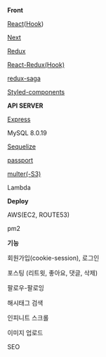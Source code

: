 **Front**

[React](https://ko.reactjs.org/)([Hook](https://ko.reactjs.org/docs/hooks-intro.html))

[Next](https://nextjs.org/)

[Redux](https://redux.js.org/)

[React-Redux(Hook)](https://react-redux.js.org/)

[redux-saga](https://github.com/redux-saga/redux-saga)

[Styled-components](https://styled-components.com/)


**API SERVER**

[Express](https://expressjs.com/ko/)

MySQL 8.0.19

[Sequelize](https://sequelize.org/)

[passport](http://www.passportjs.org/)

[multer(-S3)](https://github.com/expressjs/multer/blob/master/doc/README-ko.md)

Lambda


**Deploy**

AWS(EC2, ROUTE53)

pm2


**기능**

회원가입(cookie-session), 로그인

포스팅 (리트윗, 좋아요, 댓글, 삭제)

팔로우-팔로잉

해시태그 검색

인피니트 스크롤

이미지 업로드

SEO
